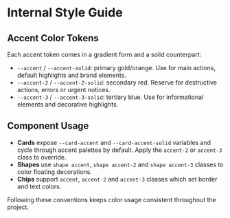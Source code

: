 # Internal Style Guide

## Accent Color Tokens

Each accent token comes in a gradient form and a solid counterpart:

- `--accent` / `--accent-solid`: primary gold/orange. Use for main actions, default highlights and brand elements.
- `--accent-2` / `--accent-2-solid`: secondary red. Reserve for destructive actions, errors or urgent notices.
- `--accent-3` / `--accent-3-solid`: tertiary blue. Use for informational elements and decorative highlights.

## Component Usage

- **Cards** expose `--card-accent` and `--card-accent-solid` variables and cycle through accent palettes by default. Apply the `accent-2` or `accent-3` class to override.
- **Shapes** use `shape accent`, `shape accent-2` and `shape accent-3` classes to color floating decorations.
- **Chips** support `accent`, `accent-2` and `accent-3` classes which set border and text colors.

Following these conventions keeps color usage consistent throughout the project.

